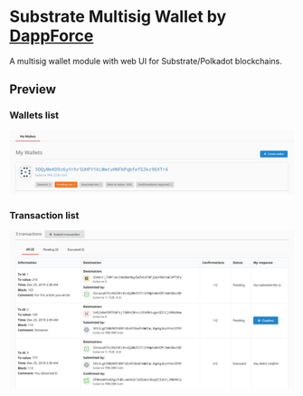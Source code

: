 # Substrate Multisig Wallet by [DappForce](https://github.com/dappforce)

A multisig wallet module with web UI for Substrate/Polkadot blockchains.

## Preview

### Wallets list
![Image of wallets list](screenshots/wallets_list.png)

### Transaction list
![Image of txs list](screenshots/txs_list.png)
